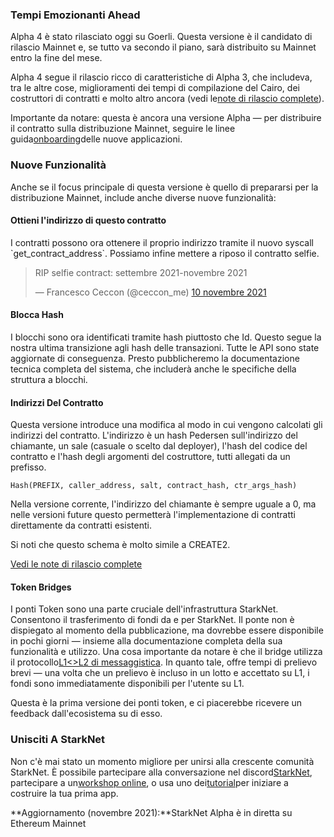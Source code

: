 ### Tempi Emozionanti Ahead

Alpha 4 è stato rilasciato oggi su Goerli. Questa versione è il candidato di rilascio Mainnet e, se tutto va secondo il piano, sarà distribuito su Mainnet entro la fine del mese.

Alpha 4 segue il rilascio ricco di caratteristiche di Alpha 3, che includeva, tra le altre cose, miglioramenti dei tempi di compilazione del Cairo, dei costruttori di contratti e molto altro ancora (vedi le[note di rilascio complete](https://github.com/starkware-libs/cairo-lang/releases/tag/v0.5.0)).

Importante da notare: questa è ancora una versione Alpha — per distribuire il contratto sulla distribuzione Mainnet, seguire le linee guida[onboarding](https://forms.reform.app/starkware/SN-Alpha-Contract-Deployment/l894lu)delle nuove applicazioni.

### Nuove Funzionalità

Anche se il focus principale di questa versione è quello di prepararsi per la distribuzione Mainnet, include anche diverse nuove funzionalità:

#### Ottieni l'indirizzo di questo contratto

I contratti possono ora ottenere il proprio indirizzo tramite il nuovo syscall \`get_contract_address\`. Possiamo infine mettere a riposo il contratto selfie.

<blockquote class="twitter-tweet"><p lang="en" dir="ltr">RIP selfie contract: settembre 2021-novembre 2021</p>&mdash; Francesco Ceccon (@ceccon_me) <a href="https://twitter.com/ceccon_me/status/1458410251078836227?ref_src=twsrc%5Etfw">10 novembre 2021</a></blockquote> <script async src="https://platform.twitter.com/widgets.js" charset="utf-8"></script>

#### Blocca Hash

I blocchi sono ora identificati tramite hash piuttosto che Id. Questo segue la nostra ultima transizione agli hash delle transazioni. Tutte le API sono state aggiornate di conseguenza. Presto pubblicheremo la documentazione tecnica completa del sistema, che includerà anche le specifiche della struttura a blocchi.

#### Indirizzi Del Contratto

Questa versione introduce una modifica al modo in cui vengono calcolati gli indirizzi del contratto. L'indirizzo è un hash Pedersen sull'indirizzo del chiamante, un sale (casuale o scelto dal deployer), l'hash del codice del contratto e l'hash degli argomenti del costruttore, tutti allegati da un prefisso.

```
Hash(PREFIX, caller_address, salt, contract_hash, ctr_args_hash)
```

Nella versione corrente, l'indirizzo del chiamante è sempre uguale a 0, ma nelle versioni future questo permetterà l'implementazione di contratti direttamente da contratti esistenti.

Si noti che questo schema è molto simile a CREATE2.

[Vedi le note di rilascio complete](https://github.com/starkware-libs/cairo-lang/releases/tag/v0.6.0)

#### Token Bridges

I ponti Token sono una parte cruciale dell'infrastruttura StarkNet. Consentono il trasferimento di fondi da e per StarkNet. Il ponte non è dispiegato al momento della pubblicazione, ma dovrebbe essere disponibile in pochi giorni — insieme alla documentazione completa della sua funzionalità e utilizzo. Una cosa importante da notare è che il bridge utilizza il protocollo[L1<>L2 di messaggistica](https://www.cairo-lang.org/docs/hello_starknet/l1l2.html). In quanto tale, offre tempi di prelievo brevi — una volta che un prelievo è incluso in un lotto e accettato su L1, i fondi sono immediatamente disponibili per l'utente su L1.

Questa è la prima versione dei ponti token, e ci piacerebbe ricevere un feedback dall'ecosistema su di esso.

### Unisciti A StarkNet

Non c'è mai stato un momento migliore per unirsi alla crescente comunità StarkNet. È possibile partecipare alla conversazione nel discord[StarkNet](https://discord.gg/uJ9HZTUk2Y), partecipare a un[workshop online](https://forms.reform.app/starkware/join-a-starknet-workshop/2ma1x8), o usa uno dei[tutorial](https://www.cairo-lang.org/docs/hello_starknet/index.html)per iniziare a costruire la tua prima app.

**Aggiornamento (novembre 2021):**StarkNet Alpha è in diretta su Ethereum Mainnet